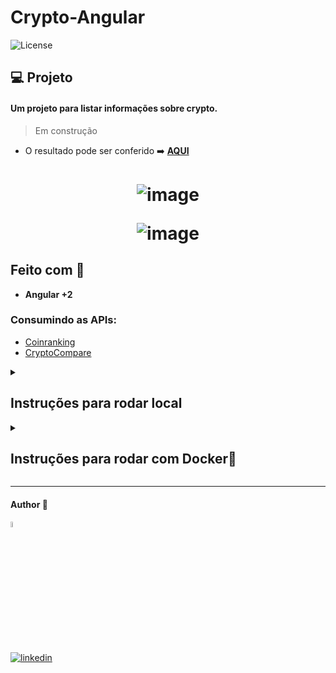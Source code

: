 # Crypto-Angular
  <img  src="https://img.shields.io/static/v1?label=license&message=MIT&color=5965E0&labelColor=121214" alt="License">


## 💻 Projeto

#### Um projeto para listar informações sobre crypto.

> Em construção

- O resultado pode ser conferido :arrow_right: [**AQUI**](https://crypto-angular.vercel.app/)

<h1 align="center">

 ![image](https://github.com/dev-araujo/cryptocurrency/assets/97068163/7a451b8e-9f68-47e2-93df-fe39da4a8887)

![image](https://github.com/dev-araujo/cryptocurrency/assets/97068163/34a71bf4-97a4-449b-919b-6c71b0907241)

</h1>


## Feito com 🔨
- **Angular +2**

### Consumindo as APIs:
- [Coinranking](https://developers.coinranking.com/api)
- [CryptoCompare](https://min-api.cryptocompare.com/)

<details><summary> <h2>Instruções para rodar local</h2></summary>

Por ser um projeto realizado com **Angular**, há a necessidade do **NodeJS**. Com ele instalado basta seguir os seguintes passos.

No terminal, clone o projeto:
```
git clone 
```

Crie um diretório na raiz chamado config com um arquivo ts chamado config
```
/config > config.ts
```

Crie as chaves na  [CryptoCompare](https://min-api.cryptocompare.com/) e na [Coinranking](https://developers.coinranking.com/api) e as defina no **config.ts**:

```typeScript

export const ACCESSTOKEN = "SUA-CHAVE-CRYPTOCOMPARE"
export const ACCESSTOKENBACKUP ="SUA-CHAVE-CRYPTOCOMPARE"
export const HISTORICALAPI = "SUA-CHAVE-COINRANKING"

```


Instale as dependências:
```
npm install
```

Execute a aplicação:
```
npm run start 
```

</details>

<details><summary> <h2>Instruções para rodar com Docker🐋 </h2></summary>

No terminal, clone o projeto:
```
git clone 
```

Crie um diretório na raiz chamado config com um arquivo ts chamado config
```
/config > config.ts
```

Crie as chaves na  [CryptoCompare](https://min-api.cryptocompare.com/) e na [Coinranking](https://developers.coinranking.com/api) e as defina no **config.ts**:

```typeScript

export const ACCESSTOKEN = "SUA-CHAVE-CRYPTOCOMPARE"
export const ACCESSTOKENBACKUP ="SUA-CHAVE-CRYPTOCOMPARE"
export const HISTORICALAPI = "SUA-CHAVE-COINRANKING"

```


Crie a imagem :
```
docker build -t crypto-app .
```

Execute o container:

```
docker run -p 4201:4200 angular-docker
```

Acesse a aplicação na **porta 4201**
</details>

----

#### Author 👷

<img src="https://user-images.githubusercontent.com/97068163/149033991-781bf8b6-4beb-445a-913c-f05a76a28bfc.png" width="5%" alt="caricatura do autor desse repositório"/>

[![linkedin](https://img.shields.io/badge/LinkedIn-0077B5?style=for-the-badge&logo=linkedin&logoColor=white)](https://www.linkedin.com/in/araujocode/)
